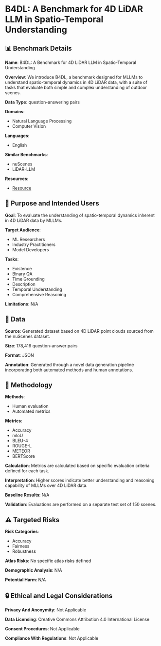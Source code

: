 # B4DL: A Benchmark for 4D LiDAR LLM in Spatio-Temporal Understanding

## 📊 Benchmark Details

**Name**: B4DL: A Benchmark for 4D LiDAR LLM in Spatio-Temporal Understanding

**Overview**: We introduce B4DL, a benchmark designed for MLLMs to understand spatio-temporal dynamics in 4D LiDAR data, with a suite of tasks that evaluate both simple and complex understanding of outdoor scenes.

**Data Type**: question-answering pairs

**Domains**:
- Natural Language Processing
- Computer Vision

**Languages**:
- English

**Similar Benchmarks**:
- nuScenes
- LiDAR-LLM

**Resources**:
- [Resource](https://mmb4dl.github.io/mmb4dl/)

## 🎯 Purpose and Intended Users

**Goal**: To evaluate the understanding of spatio-temporal dynamics inherent in 4D LiDAR data by MLLMs.

**Target Audience**:
- ML Researchers
- Industry Practitioners
- Model Developers

**Tasks**:
- Existence
- Binary QA
- Time Grounding
- Description
- Temporal Understanding
- Comprehensive Reasoning

**Limitations**: N/A

## 💾 Data

**Source**: Generated dataset based on 4D LiDAR point clouds sourced from the nuScenes dataset.

**Size**: 178,416 question-answer pairs

**Format**: JSON

**Annotation**: Generated through a novel data generation pipeline incorporating both automated methods and human annotations.

## 🔬 Methodology

**Methods**:
- Human evaluation
- Automated metrics

**Metrics**:
- Accuracy
- mIoU
- BLEU-4
- ROUGE-L
- METEOR
- BERTScore

**Calculation**: Metrics are calculated based on specific evaluation criteria defined for each task.

**Interpretation**: Higher scores indicate better understanding and reasoning capability of MLLMs over 4D LiDAR data.

**Baseline Results**: N/A

**Validation**: Evaluations are performed on a separate test set of 150 scenes.

## ⚠️ Targeted Risks

**Risk Categories**:
- Accuracy
- Fairness
- Robustness

**Atlas Risks**:
No specific atlas risks defined

**Demographic Analysis**: N/A

**Potential Harm**: N/A

## 🔒 Ethical and Legal Considerations

**Privacy And Anonymity**: Not Applicable

**Data Licensing**: Creative Commons Attribution 4.0 International License

**Consent Procedures**: Not Applicable

**Compliance With Regulations**: Not Applicable
